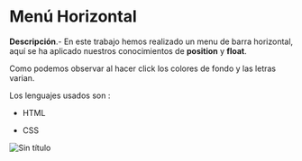 # Menú Horizontal

**Descripción**.-
En este trabajo hemos realizado un menu de barra horizontal, aquí se ha aplicado nuestros conocimientos de **position** y **float**.

Como podemos observar al hacer click los colores de fondo y las letras varian.

Los lenguajes usados son :
* HTML

* CSS


![Sin título](https://fotos.subefotos.com/9da8149c853131e7e7282a30c9dc37e6o.gif)
